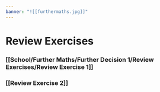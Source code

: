 ```yaml
---
banner: "![[furthermaths.jpg]]"
---
```

# Review Exercises

### [[School/Further Maths/Further Decision 1/Review Exercises/Review Exercise 1]]

### [[Review Exercise 2]]